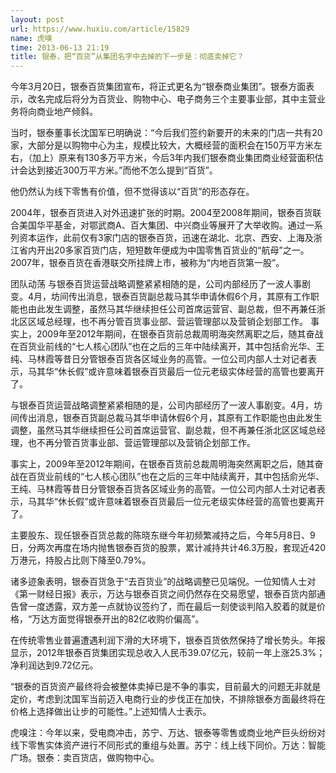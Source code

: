 ```yaml
---
layout: post
url: https://www.huxiu.com/article/15829
name: 虎嗅
time: 2013-06-13 21:19
title: 银泰，把“百货”从集团名字中去掉的下一步是：彻底卖掉它？
---
```

今年3月20日，银泰百货集团宣布，将正式更名为“银泰商业集团”。银泰方面表示，改名完成后将分为百货业、购物中心、电子商务三个主要事业部，其中主营业务将向商业地产倾斜。

当时，银泰董事长沈国军已明确说：“今后我们签约新要开的未来的门店一共有20家，大部分是以购物中心为主，规模比较大，大概经营的面积会在150万平方米左右，（加上）原来有130多万平方米，今后3年内我们银泰商业集团商业经营面积估计会达到接近300万平方米。”而他不怎么提到“百货”。

他仍然认为线下零售有价值，但不觉得该以“百货”的形态存在。

2004年，银泰百货进入对外迅速扩张的时期。2004至2008年期间，银泰百货联合美国华平基金，对鄂武商A、百大集团、中兴商业等展开了大举收购。通过一系列资本运作，此前仅有3家门店的银泰百货，迅速在湖北、北京、西安、上海及浙江省内开出20多家百货门店，短短数年便成为中国零售百货业的“航母”之一。2007年，银泰百货在香港联交所挂牌上市，被称为“内地百货第一股”。

团队动荡 与银泰百货运营战略调整紧紧相随的是，公司内部经历了一波人事剧变。4月，坊间传出消息，银泰百货副总裁马其华申请休假6个月，其原有工作职能也由此发生调整，虽然马其华继续担任公司首席运营官、副总裁，但不再兼任浙北区区域总经理，也不再分管百货事业部、营运管理部以及营销企划部工作。 事实上，2009年至2012年期间，在银泰百货前总裁周明海突然离职之后，随其奋战在百货业前线的“七人核心团队”也在之后的三年中陆续离开，其中包括俞光华、王纯、马林霞等昔日分管银泰百货各区域业务的高管。一位公司内部人士对记者表示，马其华“休长假”或许意味着银泰百货最后一位元老级实体经营的高管也要离开了。

与银泰百货运营战略调整紧紧相随的是，公司内部经历了一波人事剧变。4月，坊间传出消息，银泰百货副总裁马其华申请休假6个月，其原有工作职能也由此发生调整，虽然马其华继续担任公司首席运营官、副总裁，但不再兼任浙北区区域总经理，也不再分管百货事业部、营运管理部以及营销企划部工作。

事实上，2009年至2012年期间，在银泰百货前总裁周明海突然离职之后，随其奋战在百货业前线的“七人核心团队”也在之后的三年中陆续离开，其中包括俞光华、王纯、马林霞等昔日分管银泰百货各区域业务的高管。一位公司内部人士对记者表示，马其华“休长假”或许意味着银泰百货最后一位元老级实体经营的高管也要离开了。

主要股东、现任银泰百货总裁的陈晓东继今年初频繁减持之后，今年5月8日、9日，分两次再度在场内抛售银泰百货的股票，累计减持共计46.3万股，套现近420万港元，持股占比则下降至0.79%。

诸多迹象表明，银泰百货急于“去百货业”的战略调整已见端倪。一位知情人士对《第一财经日报》表示，万达与银泰百货之间仍然存在交易愿望，银泰百货内部通告曾一度透露，双方差一点就协议签约了，而在最后一刻使谈判陷入胶着的就是价格，“万达方面觉得银泰开出的82亿收购价偏高”。

在传统零售业普遍遭遇利润下滑的大环境下，银泰百货依然保持了增长势头。年报显示，2012年银泰百货集团实现总收入人民币39.07亿元，较前一年上涨25.3%；净利润达到9.72亿元。

“银泰的百货资产最终将会被整体卖掉已是不争的事实，目前最大的问题无非就是定价，考虑到沈国军当前迈入电商行业的步伐正在加快，不排除银泰方面最终将在价格上选择做出让步的可能性。”上述知情人士表示。

虎嗅注：今年以来，受电商冲击，苏宁、万达、银泰等零售或商业地产巨头纷纷对线下零售实体资产进行不同形式的重组与处置。苏宁：线上线下同价。万达：智能广场。银泰：卖百货店，做购物中心。

